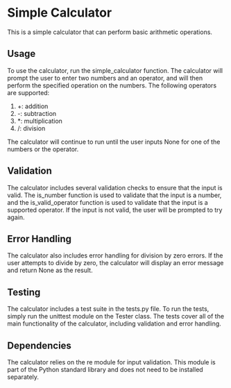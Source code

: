 # Simple Calculator

This is a simple calculator that can perform basic arithmetic operations.

## Usage

To use the calculator, run the simple_calculator function. The calculator will prompt the user to enter two numbers and an operator, and will then perform the specified operation on the numbers. The following operators are supported:

1. +: addition
2. -: subtraction
3. *: multiplication
4. /: division

The calculator will continue to run until the user inputs None for one of the numbers or the operator.

## Validation

The calculator includes several validation checks to ensure that the input is valid. The is_number function is used to validate that the input is a number, and the is_valid_operator function is used to validate that the input is a supported operator. If the input is not valid, the user will be prompted to try again.

## Error Handling

The calculator also includes error handling for division by zero errors. If the user attempts to divide by zero, the calculator will display an error message and return None as the result.

## Testing

The calculator includes a test suite in the tests.py file. To run the tests, simply run the unittest module on the Tester class. The tests cover all of the main functionality of the calculator, including validation and error handling.

## Dependencies

The calculator relies on the re module for input validation. This module is part of the Python standard library and does not need to be installed separately.
